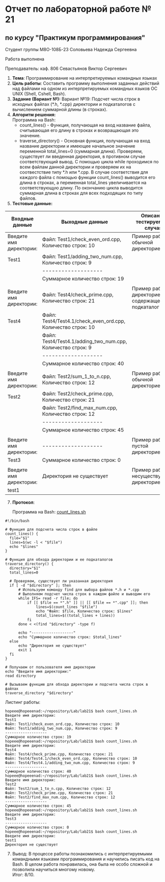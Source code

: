 # Отчет по лабораторной работе № 21
## по курсу "Практикум программирования"

Студент группы М8О-108Б-23 Соловьева Надежда Сергеевна

Работа выполнена 

Преподаватель: каф. 806 Севастьянов Виктор Сергеевич

1. **Тема**: Программирование на интерпретируемых командных языках  
2. **Цель работы**: Составить программу выполнения заданных действий над файлами на одном из интерпретируемых командных языков OC UNIX (Shell, Cshell, Bash). 
3. **Задание (Вариант №):** Вариант №19: Подсчет числа строк в исходных файлах (*.h, *.cpp) директории и подкаталогов с вычислением суммарной длины (в строках).
4. **Алгоритм решения:**  
   Программа на Bash:
     * count_lines() - Функция, получающая на вход название файла, считывающая его длину в строках и возвращающая это значение.
     * traverse_directory() - Основная функция, получающая на вход название директории и имеющее начальное значение переменной total_lines=0 (суммарная длина). Проверяем, существует ли введенная директория, в противном случае соответствующий вывод. С помощью цикла while проходимся по всем файлам данной директории и проверяем их на соотвестствие типу *.h или *.cpp. В случае соответствия для каждого файла с помощью функции count_lines() выводится его длина в строках, а переменная total_lines увеличивается на соответствующую длину. По окончанию цикла выводится суммарная длина в строках для всех подходящих по типу файлов.
6. **Тестовые данные:**

| Входные данные              | Выходные данные                                                     | Описание тестируемого случая                          |
|-----------------------------|---------------------------------------------------------------------|-------------------------------------------------------|
| Введите имя директории:     | Файл: Test1/check_even_ord.cpp, Количество строк: 10                | Пример работы с обычной директорией                   |                                        
| Test1                       | Файл: Test1/adding_two_num.cpp, Количество строк: 9                 |                                                       |
|                             | -------------------                                                 |                                                       |
|                             | Суммарное количество строк: 19                                      |                                                       |
|                             |                                                                     |                                                       |                                               
| Введите имя директории:     | Файл: Test4/check_prime.cpp, Количество строк: 21                   | Пример работы с директорией, содержащей подкаталог    |
| Test4                       | Файл: Test4/Test4.1/check_even_ord.cpp, Количество строк: 10        |                                                       |
|                             | Файл: Test4/Test4.1/adding_two_num.cpp, Количество строк: 9         |                                                       |
|                             | -------------------                                                 |                                                       |
|                             | Суммарное количество строк: 40                                      |                                                       |
|                             |                                                                     |                                                       |
| Введите имя директории:     | Файл: Test2/sum_1_to_n.cpp, Количество строк: 12                    | Пример работы с обычной директорией                   |
| Test2                       | Файл: Test2/check_prime.cpp, Количество строк: 21                   |                                                       |
|                             | Файл: Test2/find_max_num.cpp, Количество строк: 12                  |                                                       |
|                             | -------------------                                                 |                                                       |
|                             | Суммарное количество строк: 45                                      |                                                       |
|                             |                                                                     |                                                       |
| Введите имя директории:     | -------------------                                                 | Пример работы с пустой директорией                    |
| Test3                       | Суммарное количество строк: 0                                       |                                                       |
|                             |                                                                     |                                                       |
| Введите имя директории:     | Директория не существует                                            | Пример работы с несуществующей директорией            |
| test1                       |                                                                     |                                                       |

7. **Протокол**:

    Программа на Bash: [count_lines.sh](/count_lines.sh)  
  ```
#!/bin/bash

# Функция для подсчета числа строк в файле
count_lines() {
    file="$1"
    lines=$(wc -l < "$file")
    echo "$lines"
}

# Функция для обхода директории и ее подкаталогов
traverse_directory() {
    directory="$1"
    total_lines=0

    # Проверяем, существует ли указанная директория
    if [ -d "$directory" ]; then
        # Используем команду find для выбора файлов *.h и *.cpp
        # Выполняем подсчет числа строк в каждом файле и выводим его
        while IFS= read -r file; do
            if [[ $file == *".h" ]] || [[ $file == *".cpp" ]]; then
                lines=$(count_lines "$file")
                echo "Файл: $file, Количество строк: $lines"
                total_lines=$((total_lines + lines))
            fi
        done < <(find "$directory" -type f)

        echo "-------------------"
        echo "Суммарное количество строк: $total_lines"
    else
        echo "Директория не существует"
        exit 1
    fi
}

# Получаем от пользователя имя директории
echo "Введите имя директории:"
read directory

# Вызываем функцию для обхода директории и подсчета числа строк в файлах
traverse_directory "$directory"
  ```

  Листинг работы:  
  ```
hopeee@hopeeenad:~/repository/Lab/lab21$ bash count_lines.sh
Введите имя директории:
Test1
Файл: Test1/check_even_ord.cpp, Количество строк: 10
Файл: Test1/adding_two_num.cpp, Количество строк: 9
-------------------
Суммарное количество строк: 19
hopeee@hopeeenad:~/repository/Lab/lab21$ bash count_lines.sh
Введите имя директории:
Test4
Файл: Test4/check_prime.cpp, Количество строк: 21
Файл: Test4/Test4.1/check_even_ord.cpp, Количество строк: 10
Файл: Test4/Test4.1/adding_two_num.cpp, Количество строк: 9
-------------------
Суммарное количество строк: 40
hopeee@hopeeenad:~/repository/Lab/lab21$ bash count_lines.sh
Введите имя директории:
Test2
Файл: Test2/sum_1_to_n.cpp, Количество строк: 12
Файл: Test2/check_prime.cpp, Количество строк: 21
Файл: Test2/find_max_num.cpp, Количество строк: 12
-------------------
Суммарное количество строк: 45
hopeee@hopeeenad:~/repository/Lab/lab21$ bash count_lines.sh
Введите имя директории:
Test3
-------------------
Суммарное количество строк: 0
hopeee@hopeeenad:~/repository/Lab/lab21$ bash count_lines.sh
Введите имя директории:
test1
Директория не существует
  ```
  
7. Вывод: В процессе работы познакомились с интерпретируемыми командными языками программирования и научились писать код на Bash. В целом работа понравилась, она была не особо сложной и позволила научиться многому новому.  
Итог: 8/10.   
